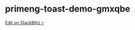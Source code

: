 # primeng-toast-demo-gmxqbe

[Edit on StackBlitz ⚡️](https://stackblitz.com/edit/primeng-toast-demo-gmxqbe)